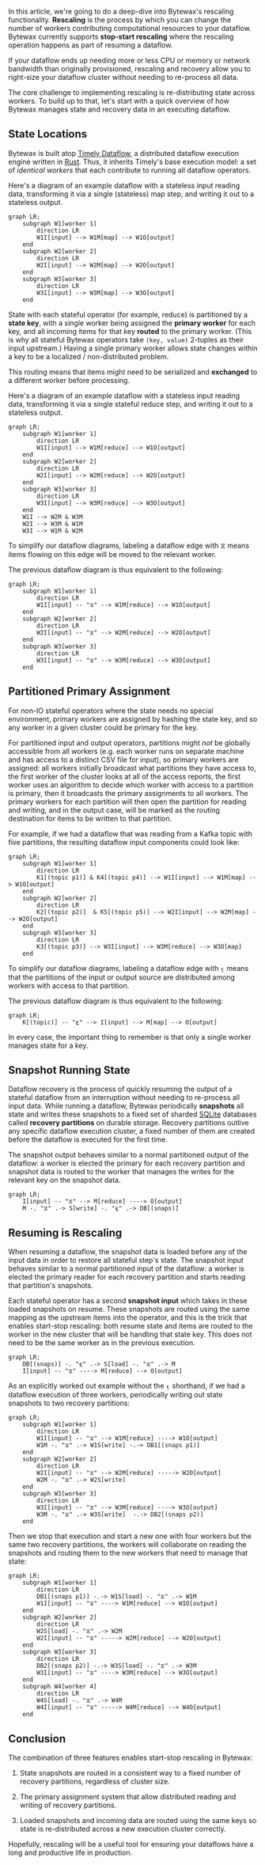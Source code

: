 In this article, we're going to do a deep-dive into Bytewax's
rescaling functionality. **Rescaling** is the process by which you can
change the number of workers contributing computational resources to
your dataflow. Bytewax currently supports **stop-start rescaling**
where the rescaling operation happens as part of resuming a dataflow.

If your dataflow ends up needing more or less CPU or memory or network
bandwidth than originally provisioned, rescaling and recovery allow
you to right-size your dataflow cluster without needing to re-process
all data.

The core challenge to implementing rescaling is re-distributing state
across workers. To build up to that, let's start with a quick overview
of how Bytewax manages state and recovery data in an executing
dataflow.

## State Locations

Bytewax is built atop [Timely
Dataflow](https://github.com/TimelyDataflow/timely-dataflow), a
distributed dataflow execution engine written in
[Rust](https://www.rust-lang.org/). Thus, it inherits Timely's base
execution model: a set of _identical workers_ that each contribute to
running all dataflow operators.

Here's a diagram of an example dataflow with a stateless input reading
data, transforming it via a single (stateless) map step, and writing
it out to a stateless output.

```mermaid
graph LR;
    subgraph W1[worker 1]
        direction LR
        W1I[input] --> W1M[map] --> W1O[output]
    end
    subgraph W2[worker 2]
        direction LR
        W2I[input] --> W2M[map] --> W2O[output]
    end
    subgraph W3[worker 3]
        direction LR
        W3I[input] --> W3M[map] --> W3O[output]
    end
```

State with each stateful operator (for example, reduce) is partitioned
by a **state key**, with a single worker being assigned the **primary
worker** for each key, and all incoming items for that key **routed**
to the primary worker. (This is why all stateful Bytewax operators
take `(key, value)` 2-tuples as their input upstream.) Having a single
primary worker allows state changes within a key to be a localized /
non-distributed problem.

This routing means that items might need to be serialized and
**exchanged** to a different worker before processing.

Here's a diagram of an example dataflow with a stateless input reading
data, transforming it via a single stateful reduce step, and writing
it out to a stateless output.

```mermaid
graph LR;
    subgraph W1[worker 1]
        direction LR
        W1I[input] --> W1M[reduce] --> W1O[output]
    end
    subgraph W2[worker 2]
        direction LR
        W2I[input] --> W2M[reduce] --> W2O[output]
    end
    subgraph W3[worker 3]
        direction LR
        W3I[input] --> W3M[reduce] --> W3O[output]
    end
    W1I --> W2M & W3M
    W2I --> W3M & W1M
    W3I --> W1M & W2M
```

To simplify our dataflow diagrams, labeling a dataflow edge with ⧖
means items flowing on this edge will be moved to the relevant worker.

The previous dataflow diagram is thus equivalent to the following:

```mermaid
graph LR;
    subgraph W1[worker 1]
        direction LR
        W1I[input] -- "⧖" --> W1M[reduce] --> W1O[output]
    end
    subgraph W2[worker 2]
        direction LR
        W2I[input] -- "⧖" --> W2M[reduce] --> W2O[output]
    end
    subgraph W3[worker 3]
        direction LR
        W3I[input] -- "⧖" --> W3M[reduce] --> W3O[output]
    end
```

## Partitioned Primary Assignment

For non-IO stateful operators where the state needs no special
environment, primary workers are assigned by hashing the state key,
and so any worker in a given cluster could be primary for the key.

For partitioned input and output operators, partitions might _not_ be
globally accessible from all workers (e.g. each worker runs on
separate machine and has access to a distinct CSV file for input), so
primary workers are assigned: all workers initially broadcast what
partitions they have access to, the first worker of the cluster looks
at all of the access reports, the first worker uses an algorithm to
decide which worker with access to a partition is primary, then it
broadcasts the primary assignments to all workers. The primary workers
for each partition will then open the partition for reading and
writing, and in the output case, will be marked as the routing
destination for items to be written to that partition.

For example, if we had a dataflow that was reading from a Kafka topic
with five partitions, the resulting dataflow input components could
look like:

```mermaid
graph LR;
    subgraph W1[worker 1]
        direction LR
        K1[(topic p1)] & K4[(topic p4)] --> W1I[input] --> W1M[map] --> W1O[output]
    end
    subgraph W2[worker 2]
        direction LR
        K2[(topic p2)]  & K5[(topic p5)] --> W2I[input] --> W2M[map] --> W2O[output]
    end
    subgraph W3[worker 3]
        direction LR
        K3[(topic p3)] --> W3I[input] --> W3M[reduce] --> W3O[map]
    end
```

To simplify our dataflow diagrams, labeling a dataflow edge with ⍷
means that the partitions of the input or output source are
distributed among workers with access to that partition.

The previous dataflow diagram is thus equivalent to the following:

```mermaid
graph LR;
    K[(topic)] -- "⍷" --> I[input] --> M[map] --> O[output]
```

In every case, the important thing to remember is that only a single
worker manages state for a key.

## Snapshot Running State

Dataflow recovery is the process of quickly resuming the output of a
stateful dataflow from an interruption without needing to re-process
all input data. While running a dataflow, Bytewax periodically
**snapshots** all state and writes these snapshots to a fixed set of
sharded [SQLite](https://sqlite.org/index.html) databases called
**recovery partitions** on durable storage. Recovery partitions
outlive any specific dataflow execution cluster, a fixed number of
them are created before the dataflow is executed for the first time.

The snapshot output behaves similar to a normal partitioned output of
the dataflow: a worker is elected the primary for each recovery
partition and snapshot data is routed to the worker that manages the
writes for the relevant key on the snapshot data.

```mermaid
graph LR;
    I[input] -- "⧖" --> M[reduce] ----> O[output]
    M -. "⧖" .-> S[write] -. "⍷" .-> DB[(snaps)]
```

## Resuming is Rescaling

When resuming a dataflow, the snapshot data is loaded before any of
the input data in order to restore all stateful step's state. The
snapshot input behaves similar to a normal partitioned input of the
dataflow: a worker is elected the primary reader for each recovery
partition and starts reading that partition's snapshots.

Each stateful operator has a second **snapshot input** which takes in
these loaded snapshots on resume. These snapshots are routed using the
same mapping as the upstream items into the operator, and this is the
trick that enables start-stop rescaling: both resume state and items
are routed to the worker in the new cluster that will be handling that
state key. This does not need to be the same worker as in the previous
execution.

```mermaid
graph LR;
    DB[(snaps)] -. "⍷" .-> S[load] -. "⧖" .-> M
    I[input] -- "⧖" ----> M[reduce] --> O[output]
```

As an explicitly worked out example without the ⍷ shorthand, if we had
a dataflow execution of three workers, periodically writing out state
snapshots to two recovery partitions:

```mermaid
graph LR;
    subgraph W1[worker 1]
        direction LR
        W1I[input] -- "⧖" --> W1M[reduce] ----> W1O[output]
        W1M -. "⧖" .-> W1S[write] -.-> DB1[(snaps p1)]
    end
    subgraph W2[worker 2]
        direction LR
        W2I[input] -- "⧖" --> W2M[reduce] -----> W2O[output]
        W2M -. "⧖" .-> W2S[write]
    end
    subgraph W3[worker 3]
        direction LR
        W3I[input] -- "⧖" --> W3M[reduce] ----> W3O[output]
        W3M -. "⧖" .-> W3S[write]  -.-> DB2[(snaps p2)]
    end
```

Then we stop that execution and start a new one with four workers but
the same two recovery partitions, the workers will collaborate on
reading the snapshots and routing them to the new workers that need to
manage that state:

```mermaid
graph LR;
    subgraph W1[worker 1]
        direction LR
        DB1[(snaps p1)] -.-> W1S[load] -. "⧖" .-> W1M
        W1I[input] -- "⧖" ----> W1M[reduce] --> W1O[output]
    end
    subgraph W2[worker 2]
        direction LR
        W2S[load] -. "⧖" .-> W2M
        W2I[input] -- "⧖" -----> W2M[reduce] --> W2O[output]
    end
    subgraph W3[worker 3]
        direction LR
        DB2[(snaps p2)] -.-> W3S[load] -. "⧖" .-> W3M
        W3I[input] -- "⧖" ----> W3M[reduce] --> W3O[output]
    end
    subgraph W4[worker 4]
        direction LR
        W4S[load] -. "⧖" .-> W4M
        W4I[input] -- "⧖" -----> W4M[reduce] --> W4O[output]
    end
```

## Conclusion

The combination of three features enables start-stop rescaling in
Bytewax:

1. State snapshots are routed in a consistent way to a fixed number of
   recovery partitions, regardless of cluster size.

2. The primary assignment system that allow distributed reading and
   writing of recovery partitions.

3. Loaded snapshots and incoming data are routed using the same keys
   so state is re-distributed across a new execution cluster
   correctly.

Hopefully, rescaling will be a useful tool for ensuring your dataflows
have a long and productive life in production.
